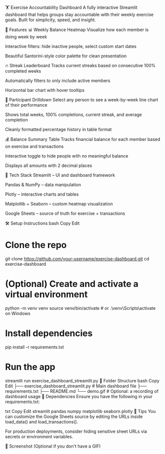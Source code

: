 🏋️ Exercise Accountability Dashboard
A fully interactive Streamlit dashboard that helps groups stay accountable with their weekly exercise goals. Built for simplicity, speed, and insight.

<!-- Replace with your actual GIF path or link -->

🚀 Features
📊 Weekly Balance Heatmap
Visualize how each member is doing week by week

Interactive filters: hide inactive people, select custom start dates

Beautiful Santorini-style color palette for clean presentation

🔥 Streak Leaderboard
Tracks current streaks based on consecutive 100% completed weeks

Automatically filters to only include active members

Horizontal bar chart with hover tooltips

🔎 Participant Drilldown
Select any person to see a week-by-week line chart of their performance

Shows total weeks, 100% completions, current streak, and average completion

Cleanly formatted percentage history in table format

💰 Balance Summary Table
Tracks financial balance for each member based on exercise and transactions

Interactive toggle to hide people with no meaningful balance

Displays all amounts with 2 decimal places

🧩 Tech Stack
Streamlit – UI and dashboard framework

Pandas & NumPy – data manipulation

Plotly – interactive charts and tables

Matplotlib + Seaborn – custom heatmap visualization

Google Sheets – source of truth for exercise + transactions

🛠 Setup Instructions
bash
Copy
Edit
# Clone the repo
git clone https://github.com/your-username/exercise-dashboard.git
cd exercise-dashboard

# (Optional) Create and activate a virtual environment
python -m venv venv
source venv/bin/activate  # or .\venv\Scripts\activate on Windows

# Install dependencies
pip install -r requirements.txt

# Run the app
streamlit run exercise_dashboard_streamlit.py
📁 Folder Structure
bash
Copy
Edit
├── exercise_dashboard_streamlit.py  # Main dashboard file
├── requirements.txt
├── README.md
└── demo.gif  # Optional: a recording of dashboard usage
📎 Dependencies
Ensure you have the following in your requirements.txt:

txt
Copy
Edit
streamlit
pandas
numpy
matplotlib
seaborn
plotly
🧠 Tips
You can customize the Google Sheets source by editing the URLs inside load_data() and load_transactions().

For production deployments, consider hiding sensitive sheet URLs via secrets or environment variables.

📸 Screenshot
(Optional if you don't have a GIF)
